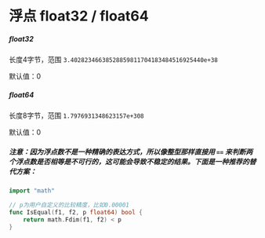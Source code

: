 # 浮点 float32 / float64

##### float32
长度4字节，范围 `3.40282346638528859811704183484516925440e+38`

默认值：0
##### float64
长度8字节，范围 `1.7976931348623157e+308`

默认值：0

##### 注意：因为浮点数不是一种精确的表达方式，所以像整型那样直接用 `==` 来判断两个浮点数是否相等是不可行的，这可能会导致不稳定的结果。下面是一种推荐的替代方案：
``` Go
import "math"

// p为用户自定义的比较精度，比如0.00001
func IsEqual(f1, f2, p float64) bool {
    return math.Fdim(f1, f2) < p
}
```